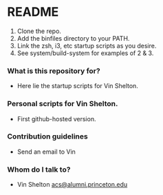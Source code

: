 # README #

1. Clone the repo.
2. Add the binfiles directory to your PATH.
3. Link the zsh, i3, etc startup scripts as you desire.
4. See system/build-system for examples of 2 & 3.

### What is this repository for? ###

* Here lie the startup scripts for Vin Shelton.

### Personal scripts for Vin Shelton.

* First github-hosted version.

### Contribution guidelines ###

* Send an email to Vin

### Whom do I talk to? ###

* Vin Shelton <acs@alumni.princeton.edu>
